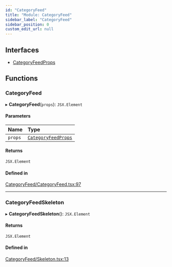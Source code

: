 ```yaml
---
id: "CategoryFeed"
title: "Module: CategoryFeed"
sidebar_label: "CategoryFeed"
sidebar_position: 0
custom_edit_url: null
---
```


## Interfaces

- [CategoryFeedProps](../interfaces/CategoryFeed.CategoryFeedProps)

## Functions

### CategoryFeed

▸ **CategoryFeed**(`props`): `JSX.Element`

#### Parameters

| Name | Type |
| :------ | :------ |
| `props` | [`CategoryFeedProps`](../interfaces/CategoryFeed.CategoryFeedProps) |

#### Returns

`JSX.Element`

#### Defined in

[CategoryFeed/CategoryFeed.tsx:97](https://github.com/selfcommunity/community-ui/blob/0c5b0c7/packages/sc-templates/src/components/CategoryFeed/CategoryFeed.tsx#L97)

___

### CategoryFeedSkeleton

▸ **CategoryFeedSkeleton**(): `JSX.Element`

#### Returns

`JSX.Element`

#### Defined in

[CategoryFeed/Skeleton.tsx:13](https://github.com/selfcommunity/community-ui/blob/0c5b0c7/packages/sc-templates/src/components/CategoryFeed/Skeleton.tsx#L13)
